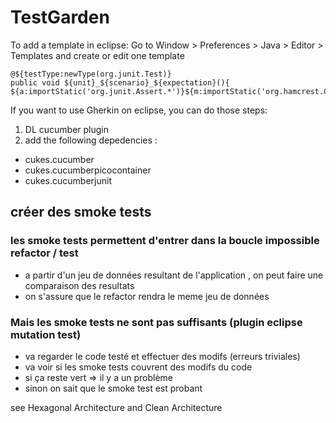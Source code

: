 # TestGarden

To add a template in eclipse:
Go to Window > Preferences > Java > Editor > Templates and create or edit one template
```
@${testType:newType(org.junit.Test)}
public void ${unit}_${scenario}_${expectation}(){
${a:importStatic('org.junit.Assert.*')}${m:importStatic('org.hamcrest.CoreMatchers.*')}${cursor}}
```
If you want to use Gherkin on eclipse, you can do those steps:
1. DL cucumber plugin 
2. add the following depedencies :
* cukes.cucumber
* cukes.cucumberpicocontainer
* cukes.cucumberjunit

 ## créer des smoke tests
  
  ### les smoke tests permettent d'entrer dans la boucle impossible refactor / test
  
   - a partir d'un jeu de données resultant de l'application , on peut faire une comparaison des resultats    
   - on s'assure que le refactor rendra le meme jeu de données
    
  ### Mais les smoke tests ne sont pas suffisants (plugin eclipse mutation test)
 
  - va regarder le code testé et effectuer des modifs (erreurs triviales)
  - va voir si les smoke tests couvrent des modifs du code
  - si ça reste vert => il y a un problème 
  - sinon on sait que le smoke test est probant

see Hexagonal Architecture and Clean Architecture
